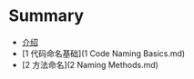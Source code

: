 # Summary

* [介绍](README.md)
* [1 代码命名基础](1 Code Naming Basics.md)
* [2 方法命名](2 Naming Methods.md)

